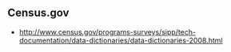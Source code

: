 
## Census.gov
* http://www.census.gov/programs-surveys/sipp/tech-documentation/data-dictionaries/data-dictionaries-2008.html



